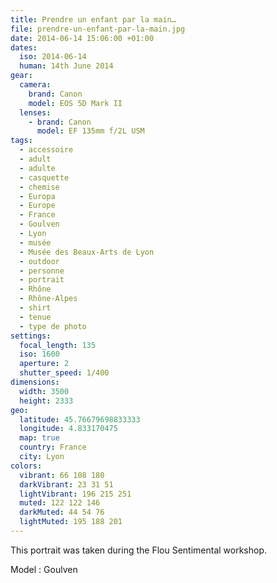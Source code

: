 ```yaml
---
title: Prendre un enfant par la main…
file: prendre-un-enfant-par-la-main.jpg
date: 2014-06-14 15:06:00 +01:00
dates:
  iso: 2014-06-14
  human: 14th June 2014
gear:
  camera:
    brand: Canon
    model: EOS 5D Mark II
  lenses:
    - brand: Canon
      model: EF 135mm f/2L USM
tags:
  - accessoire
  - adult
  - adulte
  - casquette
  - chemise
  - Europa
  - Europe
  - France
  - Goulven
  - Lyon
  - musée
  - Musée des Beaux-Arts de Lyon
  - outdoor
  - personne
  - portrait
  - Rhône
  - Rhône-Alpes
  - shirt
  - tenue
  - type de photo
settings:
  focal_length: 135
  iso: 1600
  aperture: 2
  shutter_speed: 1/400
dimensions:
  width: 3500
  height: 2333
geo:
  latitude: 45.76679698833333
  longitude: 4.833170475
  map: true
  country: France
  city: Lyon
colors:
  vibrant: 66 108 180
  darkVibrant: 23 31 51
  lightVibrant: 196 215 251
  muted: 122 122 146
  darkMuted: 44 54 76
  lightMuted: 195 188 201
---
```


This portrait was taken during the Flou Sentimental workshop.

Model : Goulven
